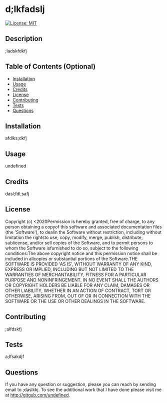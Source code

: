 # d;lkfadslj 

  [![License: MIT](https://img.shields.io/badge/License-MIT-yellow.svg)](https://opensource.org/licenses/MIT)
 
  
  ## Description
  ;ladskfdkfj

  ## Table of Contents (Optional)

  * [Installation](#installation)
  * [Usage](#usage)
  * [Credits](#credits)
  * [License](#license)
  * [Contributing](#contributing)
  * [Tests](#tests)
  * [Questions](#questions)

  ## Installation

  afdlks;dkfj

  ## Usage 

  undefined

  ## Credits

  dasl;fdl;safj

  ## License

  Copyright (c) <2020Permission is hereby granted, free of charge, to any person obtaining a copyof this software and associated documentation files (the 'Software'), to dealin the Software without restriction, including without limitation the rightsto use, copy, modify, merge, publish, distribute, sublicense, and/or sell copies of the Software, and to permit persons to whom the Software isfurnished to do so, subject to the following conditions:The above copyright notice and this permission notice shall be included in allcopies or substantial portions of the Software.THE SOFTWARE IS PROVIDED 'AS IS', WITHOUT WARRANTY OF ANY KIND, EXPRESS OR IMPLIED, INCLUDING BUT NOT LIMITED TO THE WARRANTIES OF MERCHANTABILITY, FITNESS FOR A PARTICULAR PURPOSE AND NONINFRINGEMENT. IN NO EVENT SHALL THE AUTHORS OR COPYRIGHT HOLDERS BE LIABLE FOR ANY CLAIM, DAMAGES OR OTHER LIABILITY, WHETHER IN AN ACTION OF CONTRACT, TORT OR OTHERWISE, ARISING FROM, OUT OF OR IN CONNECTION WITH THE SOFTWARE OR THE USE OR OTHER DEALINGS IN THE SOFTWARE.

  ## Contributing

  ;alfdskfj

  ## Tests

  a;lfsakdjf

  ## Questions

  If you have any question or suggestion, please you can reach by sending email to ;daslkkj. 
  To see the additional work that I have done please visit me at http://gitgub.com/undefined.
